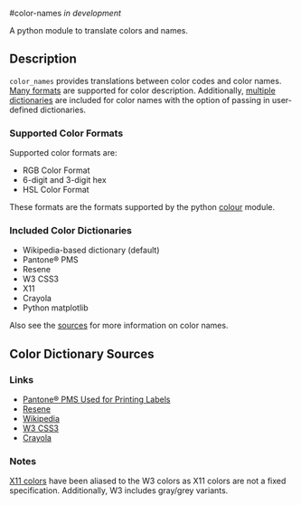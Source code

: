 #color-names
*in development*


A python module to translate colors and names.

## Description
`color_names` provides translations between color codes and color names.
[Many formats](#supported-color-formats) are supported for color description.
Additionally, [multiple dictionaries](#included-color-dictionaries) are
included for color names with the option of passing in user-defined
dictionaries. 

### Supported Color Formats
Supported color formats are: 
* RGB Color Format
* 6-digit and 3-digit hex
* HSL Color Format

These formats are the formats supported by the python
[colour](https://github.com/vaab/colour) module.

### Included Color Dictionaries
* Wikipedia-based dictionary (default)
* Pantone® PMS
* Resene
* W3 CSS3
* X11
* Crayola
* Python matplotlib

Also see the [sources](#color-dictionary-sources) for more information on
color names.

## Color Dictionary Sources

### Links
* [Pantone® PMS Used for Printing Labels](http://cal-print.com/InkColorChart.htm)
* [Resene](http://people.csail.mit.edu/jaffer/Color/resenecolours.txt)
* [Wikipedia](https://en.wikipedia.org/wiki/List_of_colors_%28compact%29)
* [W3 CSS3](https://www.w3.org/TR/css3-color/#svg-color)
* [Crayola](https://en.wikipedia.org/wiki/List_of_Crayola_crayon_colors)

### Notes
[X11 colors](https://en.wikipedia.org/wiki/X11_color_names) have been aliased
to the W3 colors as X11 colors are not a fixed specification.
Additionally, W3 includes gray/grey variants.
